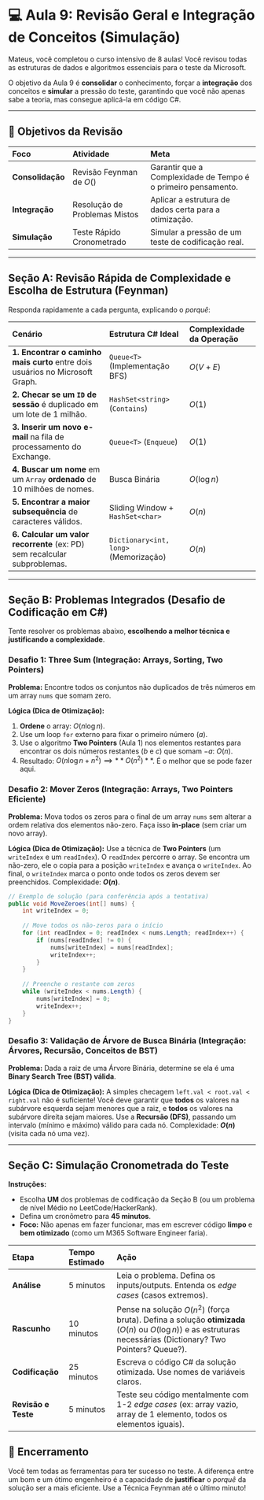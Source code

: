 # 💻 Aula 9: Revisão Geral e Integração de Conceitos (Simulação)

Mateus, você completou o curso intensivo de 8 aulas\! Você revisou todas as estruturas de dados e algoritmos essenciais para o teste da Microsoft.

O objetivo da Aula 9 é **consolidar** o conhecimento, forçar a **integração** dos conceitos e **simular** a pressão do teste, garantindo que você não apenas sabe a teoria, mas consegue aplicá-la em código C\#.

-----

## 🎯 Objetivos da Revisão

| Foco | Atividade | Meta |
| :--- | :--- | :--- |
| **Consolidação** | Revisão Feynman de $O()$ | Garantir que a Complexidade de Tempo é o primeiro pensamento. |
| **Integração** | Resolução de Problemas Mistos | Aplicar a estrutura de dados certa para a otimização. |
| **Simulação** | Teste Rápido Cronometrado | Simular a pressão de um teste de codificação real. |

-----

## Seção A: Revisão Rápida de Complexidade e Escolha de Estrutura (Feynman)

Responda rapidamente a cada pergunta, explicando o *porquê*:

| Cenário | Estrutura C\# Ideal | Complexidade da Operação |
| :--- | :--- | :--- |
| **1. Encontrar o caminho mais curto** entre dois usuários no Microsoft Graph. | `Queue<T>` (Implementação BFS) | $O(V + E)$ |
| **2. Checar se um `ID` de sessão** é duplicado em um lote de 1 milhão. | `HashSet<string>` (`Contains`) | $O(1)$ |
| **3. Inserir um novo e-mail** na fila de processamento do Exchange. | `Queue<T>` (`Enqueue`) | $O(1)$ |
| **4. Buscar um nome** em um `Array` **ordenado** de 10 milhões de nomes. | Busca Binária | $O(\log n)$ |
| **5. Encontrar a maior subsequência** de caracteres válidos. | Sliding Window + `HashSet<char>` | $O(n)$ |
| **6. Calcular um valor recorrente** (ex: PD) sem recalcular subproblemas. | `Dictionary<int, long>` (Memorização) | $O(n)$ |

-----

## Seção B: Problemas Integrados (Desafio de Codificação em C\#)

Tente resolver os problemas abaixo, **escolhendo a melhor técnica e justificando a complexidade**.

### Desafio 1: Three Sum (Integração: Arrays, Sorting, Two Pointers)

**Problema:** Encontre todos os conjuntos não duplicados de três números em um array `nums` que somam zero.

**Lógica (Dica de Otimização):**

1.  **Ordene** o array: $O(n \log n)$.
2.  Use um loop `for` externo para fixar o primeiro número ($a$).
3.  Use o algoritmo **Two Pointers** (Aula 1) nos elementos restantes para encontrar os dois números restantes ($b$ e $c$) que somam $-a$: $O(n)$.
4.  Resultado: $O(n \log n + n^2) \implies **O(n^2)**$. É o melhor que se pode fazer aqui.

### Desafio 2: Mover Zeros (Integração: Arrays, Two Pointers Eficiente)

**Problema:** Mova todos os zeros para o final de um array `nums` sem alterar a ordem relativa dos elementos não-zero. Faça isso **in-place** (sem criar um novo array).

**Lógica (Dica de Otimização):** Use a técnica de **Two Pointers** (um `writeIndex` e um `readIndex`). O `readIndex` percorre o array. Se encontra um não-zero, ele o copia para a posição `writeIndex` e avança o `writeIndex`. Ao final, o `writeIndex` marca o ponto onde todos os zeros devem ser preenchidos. Complexidade: **$O(n)$**.

```csharp
// Exemplo de solução (para conferência após a tentativa)
public void MoveZeroes(int[] nums) {
    int writeIndex = 0;
    
    // Move todos os não-zeros para o início
    for (int readIndex = 0; readIndex < nums.Length; readIndex++) {
        if (nums[readIndex] != 0) {
            nums[writeIndex] = nums[readIndex];
            writeIndex++;
        }
    }
    
    // Preenche o restante com zeros
    while (writeIndex < nums.Length) {
        nums[writeIndex] = 0;
        writeIndex++;
    }
}
```

### Desafio 3: Validação de Árvore de Busca Binária (Integração: Árvores, Recursão, Conceitos de BST)

**Problema:** Dada a raiz de uma Árvore Binária, determine se ela é uma **Binary Search Tree (BST) válida**.

**Lógica (Dica de Otimização):** A simples checagem `left.val < root.val < right.val` não é suficiente\! Você deve garantir que **todos** os valores na subárvore esquerda sejam menores que a raiz, e **todos** os valores na subárvore direita sejam maiores. Use a **Recursão (DFS)**, passando um intervalo (mínimo e máximo) válido para cada nó. Complexidade: **$O(n)$** (visita cada nó uma vez).

-----

## Seção C: Simulação Cronometrada do Teste

**Instruções:**

  * Escolha **UM** dos problemas de codificação da Seção B (ou um problema de nível Médio no LeetCode/HackerRank).
  * Defina um cronômetro para **45 minutos**.
  * **Foco:** Não apenas em fazer funcionar, mas em escrever código **limpo** e **bem otimizado** (como um M365 Software Engineer faria).

| Etapa | Tempo Estimado | Ação |
| :--- | :--- | :--- |
| **Análise** | 5 minutos | Leia o problema. Defina os inputs/outputs. Entenda os *edge cases* (casos extremos). |
| **Rascunho** | 10 minutos | Pense na solução $O(n^2)$ (força bruta). Defina a solução **otimizada** ($O(n)$ ou $O(\log n)$) e as estruturas necessárias (Dictionary? Two Pointers? Queue?). |
| **Codificação** | 25 minutos | Escreva o código C\# da solução otimizada. Use nomes de variáveis claros. |
| **Revisão e Teste** | 5 minutos | Teste seu código mentalmente com 1-2 *edge cases* (ex: array vazio, array de 1 elemento, todos os elementos iguais). |

## 🏁 Encerramento

Você tem todas as ferramentas para ter sucesso no teste. A diferença entre um bom e um ótimo engenheiro é a capacidade de **justificar** o *porquê* da solução ser a mais eficiente. Use a Técnica Feynman até o último minuto\!


